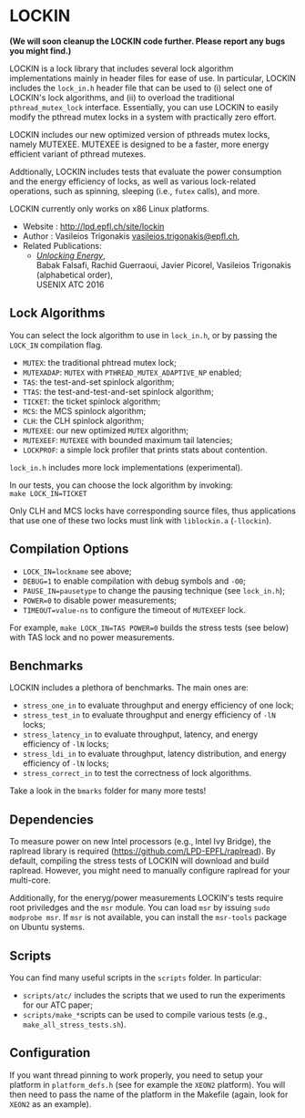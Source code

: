 LOCKIN
=======

**(We will soon cleanup the LOCKIN code further. Please report any bugs you might find.)**

LOCKIN is a lock library that includes several lock algorithm implementations mainly in header files for ease of use. In particular, LOCKIN includes the `lock_in.h` header file that can be used to (i) select one of LOCKIN's lock algorithms, and (ii) to overload the traditional `pthread_mutex_lock` interface. Essentially, you can use LOCKIN to easily modify the pthread mutex locks in a system with practically zero effort.

LOCKIN includes our new optimized version of pthreads mutex locks, namely MUTEXEE. MUTEXEE is designed to be a faster, more energy efficient variant of pthread mutexes.

Addtionally, LOCKIN includes tests that evaluate the power consumption and the energy efficiency of locks, as well as various lock-related operations, such as spinning, sleeping (i.e., `futex` calls), and more.

LOCKIN currently only works on x86 Linux platforms.

* Website             : http://lpd.epfl.ch/site/lockin
* Author              : Vasileios Trigonakis <vasileios.trigonakis@epfl.ch>,
* Related Publications:
  * [*Unlocking Energy*](https://www.usenix.org/conference/atc16/technical-sessions/presentation/falsafi),  
    Babak Falsafi, Rachid Guerraoui, Javier Picorel, Vasileios Trigonakis (alphabetical order),  
  USENIX ATC 2016


Lock Algorithms
---------------

You can select the lock algorithm to use in `lock_in.h`, or by passing the `LOCK_IN` compilation flag.

- `MUTEX`: the traditional phtread mutex lock;
- `MUTEXADAP`: `MUTEX` with `PTHREAD_MUTEX_ADAPTIVE_NP` enabled;
- `TAS`: the test-and-set spinlock algorithm;
- `TTAS`: the test-and-test-and-set spinlock algorithm;
- `TICKET`: the ticket spinlock algorithm;
- `MCS`: the MCS spinlock algorithm;
- `CLH`: the CLH spinlock algorithm;
- `MUTEXEE`: our new optimized `MUTEX` algorithm;
- `MUTEXEEF`: `MUTEXEE` with bounded maximum tail latencies; 
- `LOCKPROF`: a simple lock profiler that prints stats about contention.

`lock_in.h` includes more lock implementations (experimental).

In our tests, you can choose the lock algorithm by invoking:  
`make LOCK_IN=TICKET`

Only CLH and MCS locks have corresponding source files, thus applications that use one of these two locks must link with `liblockin.a` (`-llockin`).

Compilation Options
-------------------

* `LOCK_IN=lockname` see above;
* `DEBUG=1` to enable compilation with debug symbols and `-O0`;
* `PAUSE_IN=pausetype` to change the pausing technique (see `lock_in.h`);
* `POWER=0` to disable power measurements;
* `TIMEOUT=value-ns` to configure the timeout of `MUTEXEEF` lock.

For example, `make LOCK_IN=TAS POWER=0` builds the stress tests (see below) with TAS lock and no power measurements.


Benchmarks
----------

LOCKIN includes a plethora of benchmarks. The main ones are:
* `stress_one_in` to evaluate throughput and energy efficiency of one lock;
* `stress_test_in` to evaluate throughput and energy efficiency of `-lN` locks;
* `stress_latency_in` to evaluate throughput, latency, and energy efficiency of `-lN` locks;
* `stress_ldi_in` to evaluate throughput, latency distribution, and energy efficiency of `-lN` locks;
* `stress_correct_in` to test the correctness of lock algorithms.

Take a look in the `bmarks` folder for many more tests!


Dependencies
------------

To measure power on new Intel processors (e.g., Intel Ivy Bridge), the raplread library is required (https://github.com/LPD-EPFL/raplread). By default, compiling the stress tests of LOCKIN will download and build raplread. However, you might need to manually configure raplread for your multi-core. 

Additionally, for the eneryg/power measurements LOCKIN's tests require root priviledges and the `msr` module. You can load `msr` by issuing `sudo modprobe msr`. If `msr` is not available, you can install the `msr-tools` package on Ubuntu systems. 

Scripts
-------

You can find many useful scripts in the `scripts` folder. In particular:
* `scripts/atc/` includes the scripts that we used to run the experiments for our ATC paper;
* `scripts/make_*`scripts can be used to compile various tests (e.g., `make_all_stress_tests.sh`).


Configuration
-------------

If you want thread pinning to work properly, you need to setup your platform in `platform_defs.h` (see for example the `XEON2` platform). You will then need to pass the name of the platform in the Makefile (again, look for `XEON2` as an example).
